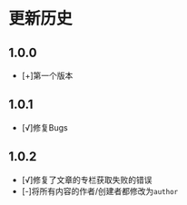 # 更新历史
## 1.0.0
- [+]第一个版本

## 1.0.1
- [√]修复Bugs

## 1.0.2
- [√]修复了文章的专栏获取失败的错误
- [-]将所有内容的作者/创建者都修改为`author`